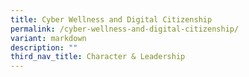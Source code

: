 ```yaml
---
title: Cyber Wellness and Digital Citizenship
permalink: /cyber-wellness-and-digital-citizenship/
variant: markdown
description: ""
third_nav_title: Character & Leadership
---
```

